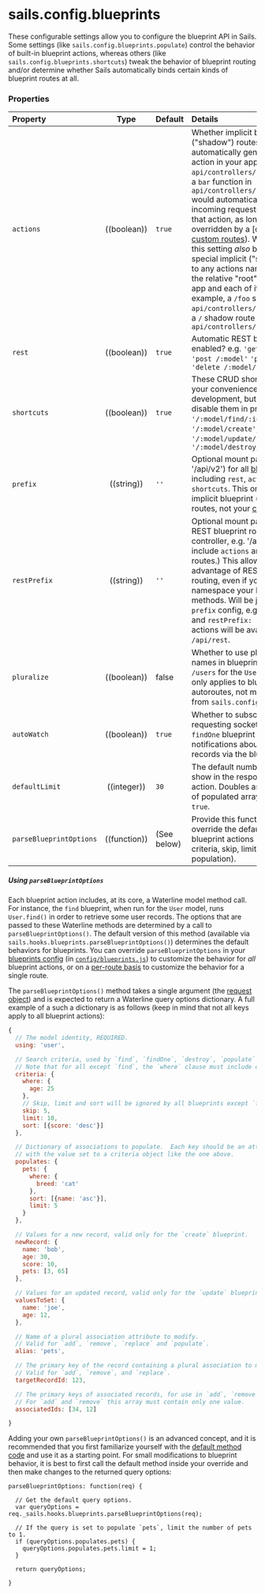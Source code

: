 # sails.config.blueprints

These configurable settings allow you to configure the blueprint API in Sails.  Some settings (like `sails.config.blueprints.populate`) control the behavior of built-in blueprint actions, whereas others (like `sails.config.blueprints.shortcuts`) tweak the behavior of blueprint routing and/or determine whether Sails automatically binds certain kinds of blueprint routes at all.


### Properties

| Property    | Type       | Default   | Details |
|:------------|:----------:|:----------|:--------|
| `actions`| ((boolean))|`true`| Whether implicit blueprint ("shadow") routes are automatically generated for every action in your app. e.g. having an `api/controllers/foo/bar.js` file or a `bar` function in `api/controllers/FooController.js` would automatically route incoming requests to `/foo/bar` to that action, as long as it is not overridden by a [custom route]( [custom routes](http://sailsjs.com/documentation/concepts/routes/custom-routes)).  When enabled, this setting _also_ binds additional, special implicit ("shadow") routes to any actions named `index`; for the relative "root" URL for your app and each of its controllers.  For example, a `/foo` shadow route for `api/controllers/foo/index.js`, or a `/` shadow route for `api/controllers/index.js`
|`rest`|((boolean))|`true`|Automatic REST blueprints enabled? e.g. `'get /:model/:id?'` `'post /:model'` `'put /:model/:id'` `'delete /:model/:id'`
|`shortcuts`|((boolean))|`true`|These CRUD shortcuts exist for your convenience during development, but you'll want to disable them in production.: `'/:model/find/:id?'`, `'/:model/create'`, `'/:model/update/:id'`, and `'/:model/destroy/:id'`
| `prefix`      | ((string))| `''`     | Optional mount path prefix (e.g. '/api/v2') for all [blueprint routes](http://sailsjs.com/documentation/concepts/blueprints/blueprint-routes), including `rest`, `actions`, and `shortcuts`.  This only applies to implicit blueprint ("shadow") routes, not your [custom routes](http://sailsjs.com/documentation/concepts/routes/custom-routes).)
| `restPrefix`  | ((string))| `''`     | Optional mount path prefix for all REST blueprint routes on a controller, e.g. '/api/v2'. (Does not include `actions` and `shortcuts` routes.) This allows you to take advantage of REST blueprint routing, even if you need to namespace your RESTful API methods.  Will be joined to your `prefix` config, e.g. `prefix: '/api'` and `restPrefix: '/rest'` RESTful actions will be available under `/api/rest`.
|`pluralize`|((boolean))|false| Whether to use plural model names in blueprint routes, e.g. `/users` for the `User` model. (This only applies to blueprint autoroutes, not manual routes from `sails.config.routes`)
|`autoWatch`|((boolean))|`true`| Whether to subscribe the requesting socket in the `find` and `findOne` blueprint action to notifications about newly _created_ records via the blueprint API.
|`defaultLimit`|((integer))|`30`|The default number of records to show in the response from a "find" action.  Doubles as the default size of populated arrays if `populate` is `true`.
|`parseBlueprintOptions`|((function))|(See below)|Provide this function in order to override the default behavior for blueprint actions (including search criteria, skip, limit, sort and population).

##### Using `parseBlueprintOptions`

Each blueprint action includes, at its core, a Waterline model method call.  For instance, the `find` blueprint, when run for the `User` model, runs `User.find()` in order to retrieve some user records.  The options that are passed to these Waterline methods are determined by a call to `parseBlueprintOptions()`.  The default version of this method (available via `sails.hooks.blueprints.parseBlueprintOptions()`) determines the default behaviors for blueprints.  You can override `parseBlueprintOptions` in your [blueprints config](http://sailsjs.com/documentation/reference/configuration/sails-config-blueprints) (in [`config/blueprints.js`](http://sailsjs.com/documentation/anatomy/config/blueprints.js)) to customize the behavior for _all_ blueprint actions, or on a [per-route basis](http://sailsjs.com/documentation/concepts/routes/custom-routes#?route-target-options) to customize the behavior for a single route.

The `parseBlueprintOptions()` method takes a single argument (the [request object](http://sailsjs.com/documentation/reference/request-req)) and is expected to return a Waterline query options dictionary.  A full example of a such a dictionary is as follows (keep in mind that not all keys apply to all blueprint actions):

```js
{
  // The model identity, REQUIRED.
  using: 'user',

  // Search criteria, used by `find`, `findOne`, `destroy`, `populate` and `update`.
  // Note that for all except `find`, the `where` clause must include only the model's primary key.
  criteria: {
    where: {
      age: 25
    },
    // Skip, limit and sort will be ignored by all blueprints except `find`.
    skip: 5,
    limit: 10,
    sort: [{score: 'desc'}]
  },

  // Dictionary of associations to populate.  Each key should be an attribute name,
  // with the value set to a criteria object like the one above.
  populates: {
    pets: {
      where: {
        breed: 'cat'
      },
      sort: [{name: 'asc'}],
      limit: 5
    }
  },

  // Values for a new record, valid only for the `create` blueprint.
  newRecord: {
    name: 'bob',
    age: 30,
    score: 10,
    pets: [3, 65]
  },

  // Values for an updated record, valid only for the `update` blueprint.
  valuesToSet: {
    name: 'joe',
    age: 12,
  },

  // Name of a plural association attribute to modify.
  // Valid for `add`, `remove`, `replace` and `populate`.
  alias: 'pets',

  // The primary key of the record containing a plural association to modify.
  // Valid for `add`, `remove`, and `replace`.
  targetRecordId: 123,

  // The primary keys of associated records, for use in `add`, `remove` and `replace`.
  // For `add` and `remove` this array must contain only one value.
  associatedIds: [34, 12]

}
```

Adding your own `parseBlueprintOptions()` is an advanced concept, and it is recommended that you first familiarize yourself with the [default method code](https://github.com/balderdashy/sails/blob/master/lib/hooks/blueprints/parse-blueprint-options.js) and use it as a starting point.  For small modifications to blueprint behavior, it is best to first call the default method inside your override and then make changes to the returned query options:

```
parseBlueprintOptions: function(req) {

  // Get the default query options.
  var queryOptions = req._sails.hooks.blueprints.parseBlueprintOptions(req);

  // If the query is set to populate `pets`, limit the number of pets to 1.
  if (queryOptions.populates.pets) {
    queryOptions.populates.pets.limit = 1;
  }

  return queryOptions;

}
```

<docmeta name="displayName" value="sails.config.blueprints">
<docmeta name="pageType" value="property">
